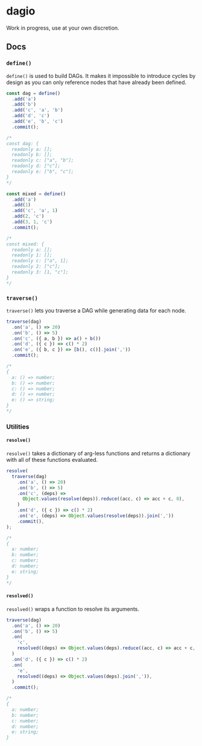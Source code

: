# dagio

Work in progress, use at your own discretion.

## Docs

### `define()`

`define()` is used to build DAGs. It makes it impossible to introduce cycles by design as you can only reference nodes that have already been defined.

```typescript
const dag = define()
  .add('a')
  .add('b')
  .add('c', 'a', 'b')
  .add('d', 'c')
  .add('e', 'b', 'c')
  .commit();

/*
const dag: {
  readonly a: [];
  readonly b: [];
  readonly c: ["a", "b"];
  readonly d: ["c"];
  readonly e: ["b", "c"];
}
*/

const mixed = define()
  .add('a')
  .add(1)
  .add('c', 'a', 1)
  .add(2, 'c')
  .add(3, 1, 'c')
  .commit();

/*
const mixed: {
  readonly a: [];
  readonly 1: [];
  readonly c: ["a", 1];
  readonly 2: ["c"];
  readonly 3: [1, "c"];
}
*/
```

### `traverse()`

`traverse()` lets you traverse a DAG while generating data for each node.

```typescript
traverse(dag)
  .on('a', () => 20)
  .on('b', () => 5)
  .on('c', ({ a, b }) => a() + b())
  .on('d', ({ c }) => c() * 2)
  .on('e', ({ b, c }) => [b(), c()].join(','))
  .commit();

/*
{
  a: () => number;
  b: () => number;
  c: () => number;
  d: () => number;
  e: () => string;
}
*/
```

### Utilities

#### `resolve()`

`resolve()` takes a dictionary of arg-less functions and returns a dictionary with all of these functions evaluated.

```typescript
resolve(
  traverse(dag)
    .on('a', () => 20)
    .on('b', () => 5)
    .on('c', (deps) =>
      Object.values(resolve(deps)).reduce((acc, c) => acc + c, 0),
    )
    .on('d', ({ c }) => c() * 2)
    .on('e', (deps) => Object.values(resolve(deps)).join(','))
    .commit(),
);

/*
{
  a: number;
  b: number;
  c: number;
  d: number;
  e: string;
}
*/
```

#### `resolved()`

`resolved()` wraps a function to resolve its arguments.

```typescript
traverse(dag)
  .on('a', () => 20)
  .on('b', () => 5)
  .on(
    'c',
    resolved((deps) => Object.values(deps).reduce((acc, c) => acc + c, 0)),
  )
  .on('d', ({ c }) => c() * 2)
  .on(
    'e',
    resolved((deps) => Object.values(deps).join(',')),
  )
  .commit();

/*
{
  a: number;
  b: number;
  c: number;
  d: number;
  e: string;
}
```
